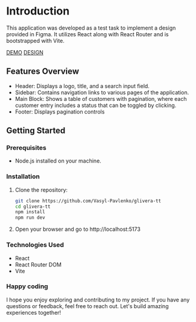 # Introduction
This application was developed as a test task to implement a design provided in Figma. It utilizes React along with React Router and is bootstrapped with Vite.

[DEMO](https://glivera.vercel.app/#/customers)
[DESIGN](https://www.figma.com/file/3jPRRdGbHJbOT9P61KxT2y/CRM-Dashboard-Customers?type=design&node-id=0%3A1&mode=design&t=CpRetZKg6jU8HT4F-1)

## Features Overview
 * Header: Displays a logo, title, and a search input field.
 * Sidebar: Contains navigation links to various pages of the application.
 * Main Block: Shows a table of customers with pagination, where each customer entry includes a status that can be toggled by clicking.
 * Footer: Displays pagination controls

## Getting Started

### Prerequisites

- Node.js installed on your machine.

### Installation

1. Clone the repository:

   ```bash
   git clone https://github.com/Vasyl-Pavlenko/glivera-tt
   cd glivera-tt
   npm install
   npm run dev
    ```
2. Open your browser and go to http://localhost:5173

### Technologies Used
- React
- React Router DOM
- Vite

### Happy coding
I hope you enjoy exploring and contributing to my project. If you have any questions or feedback, feel free to reach out. Let's build amazing experiences together!
